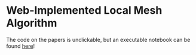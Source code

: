 # Web-Implemented Local Mesh Algorithm

The code on the papers is unclickable, but an executable notebook can be found [here](https://deepnote.com/workspace/nikhil-kamath-5a04-53b04eaf-c29e-436a-bd0a-efb95aaa05da/project/Web-based-Clustering-f4e20bfe-08f2-454f-b58a-eeb651c270be/%2Fcluster2electricboogaloo.ipynb)!

